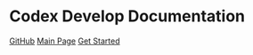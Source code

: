 # **Codex Develop Documentation**

[GitHub](https://github.com/codexnetwork)
[Main Page](http://www.codex.network/)
[Get Started](#codex-network)